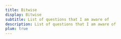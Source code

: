 ```yaml
---
title: Bitwise
display: Bitwise
subtitle: List of questions that I am aware of
description: List of questions that I am aware of
plum: true
---
```


<SubNav module="algorithms" />

<ListQuestions module="algorithms" tag="bitwise"/>
